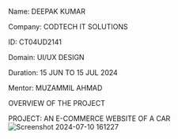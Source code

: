 Name: DEEPAK KUMAR

Company: CODTECH IT SOLUTIONS

ID: CT04UD2141

Domain: UI/UX DESIGN

Duration: 15 JUN TO 15 JUL 2024

Mentor: MUZAMMIL AHMAD

OVERVIEW OF THE PROJECT

PROJECT: AN E-COMMERCE WEBSITE OF A CAR
![Screenshot 2024-07-10 161227](https://github.com/DEEPAKKUMAR-create/CODTECH-Task2/assets/175209859/95553bec-93e6-4dd7-b189-fb6f34d43f96)
